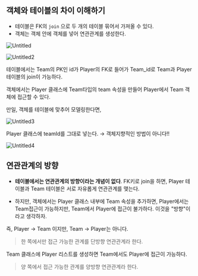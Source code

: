 ## 객체와 테이블의 차이 이해하기

- 테이블은 FK의 `join` 으로 두 개의 테이블 묶어서 가져올 수 있다.
- 객체는 객체 안에 객체를 넣어 연관관계를 생성한다.

![Untitled](https://user-images.githubusercontent.com/52596617/124890297-dc994f00-e012-11eb-969c-ec91ddf6f38e.png)

![Untitled2](https://user-images.githubusercontent.com/52596617/124891210-ba540100-e013-11eb-8427-cc30fb949e96.png)


테이블에서는 Team의 PK인 id가 Player의 FK로 들어가 Team_id로 Team과 Player 테이블의 join이 가능하다. 

객체에서는 Player 클래스에 Team타입의 team 속성을 만들어 Player에서 Team 객체에 접근할 수 있다. 

만일, 객체를 테이블에 맞추어 모델링한다면, 

![Untitled3](https://user-images.githubusercontent.com/52596617/124891262-c63fc300-e013-11eb-8045-e753719e3f6d.png)

Player 클래스에 teamId를 그대로 넣는다. → 객체지향적인 방법이 아니다!!

![Untitled4](https://user-images.githubusercontent.com/52596617/124891330-d657a280-e013-11eb-97fb-9962add40b5c.png)

## 연관관계의 방향

- **테이블에서는 연관관계의 방향이라는 개념이 없다**. FK키로 join을 하면, Player 테이블과 Team 테이블은 서로 자유롭게 연관관계를 맺는다.

- 하지만, 객체에서는 Player 클래스 내부에 Team 속성을 추가하면, Player에서는 Team접근이 가능하지만, Team에서 Player에 접근이 불가하다. 이것을 "방향"이라고 생각하자.

즉, Player → Team 이지만, Team → Player는 아니다. 

> 한 쪽에서만 접근 가능한 관계를 단방향 연관관계라 한다.

Team 클래스에 Player 리스트를 생성하면 Team에서도 Player에 접근이 가능하다.

> 양 쪽에서 접근 가능한 관계를 양방향 연관관계라 한다.
